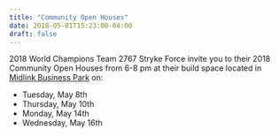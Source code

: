 ```yaml
---
title: "Community Open Houses"
date: 2018-05-01T15:23:00-04:00
draft: false
---
```


2018 World Champions Team 2767 Stryke Force invite you to their 2018 Community Open Houses from 6-8 pm at their build space located in [Midlink Business Park](https://goo.gl/maps/9FEgKgfBeiS2) on:

-   Tuesday, May 8th
-   Thursday, May 10th
-   Monday, May 14th
-   Wednesday, May 16th
